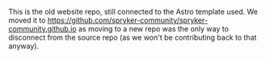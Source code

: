 This is the old website repo, still connected to the Astro template used. We moved it to https://github.com/spryker-community/spryker-community.github.io as moving to a new repo was the only way to disconnect from the source repo (as we won't be contributing back to that anyway).
